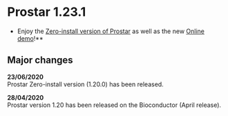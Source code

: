 # Prostar 1.23.1

- Enjoy the [Zero-install version of Prostar](#zero-install) as well as the new [Online demo](#online-demo)!**

## Major changes
**23/06/2020**  
Prostar Zero-install version (1.20.0) has been released.

**28/04/2020**  
Prostar version 1.20 has been released on the Bioconductor (April release).

